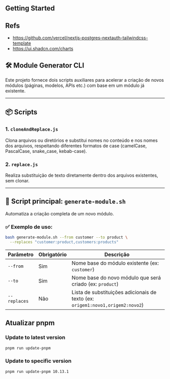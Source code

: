 ## Getting Started

## Refs

- https://github.com/vercel/nextjs-postgres-nextauth-tailwindcss-template
- https://ui.shadcn.com/charts

## 🛠 Module Generator CLI

Este projeto fornece dois scripts auxiliares para acelerar a criação de novos módulos (páginas, modelos, APIs etc.) com base em um módulo já existente.

---

## 📦 Scripts

### 1. `cloneAndReplace.js`

Clona arquivos ou diretórios e substitui nomes no conteúdo e nos nomes dos arquivos, respeitando diferentes formatos de case (camelCase, PascalCase, snake_case, kebab-case).

### 2. `replace.js`

Realiza substituição de texto diretamente dentro dos arquivos existentes, sem clonar.

---

## 🚀 Script principal: `generate-module.sh`

Automatiza a criação completa de um novo módulo.

### ✅ Exemplo de uso:

```bash
bash generate-module.sh --from customer --to product \
  --replaces "customer:product,customers:products"
```

| Parâmetro    | Obrigatório | Descrição                                                                      |
| ------------ | ----------- | ------------------------------------------------------------------------------ |
| `--from`     | Sim         | Nome base do módulo existente (ex: `customer`)                                 |
| `--to`       | Sim         | Nome base do novo módulo que será criado (ex: `product`)                       |
| `--replaces` | Não         | Lista de substituições adicionais de texto (ex: `origem1:novo1,origem2:novo2`) |

## Atualizar pnpm

### Update to latest version

```bash
pnpm run update-pnpm
```

### Update to specific version

```bash
pnpm run update-pnpm 10.13.1
```
